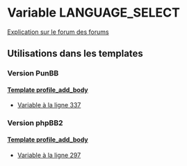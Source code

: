 # Variable LANGUAGE_SELECT
[Explication sur le forum des forums](http://forum.forumactif.com/t294113-listing-des-variables#LANGUAGE_SELECT)

## Utilisations dans les templates

### Version PunBB

#### [Template profile_add_body](punbb/profile_add_body.md)
* [Variable à la ligne 337](../punbb/profile_add_body.tpl#L337)

### Version phpBB2

#### [Template profile_add_body](subsilver/profile_add_body.md)
* [Variable à la ligne 297](../subsilver/profile_add_body.tpl#L297)